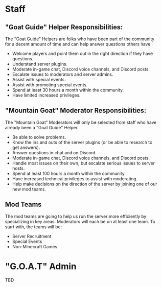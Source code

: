 # Staff

## "Goat Guide" Helper Responsibilities:

The "Goat Guide" Helpers are folks who have been part of the community for a decent amount of time and can help answer
questions others have.

- Welcome players and point them out in the right direction if they have questions.
- Understand server plugins.
- Moderate in-game chat, Discord voice channels, and Discord posts.
- Escalate issues to moderators and server admins.
- Assist with special events.
- Assist with promoting special events.
- Spend at least 30 hours a month within the community.
- Have limited increased privileges.

## "Mountain Goat" Moderator Responsibilities:

The "Mountain Goat" Moderators will only be selected from staff who have already been a "Goat Guide" Helper.

- Be able to solve problems.
- Know the ins and outs of the server plugins (or be able to research to get answers).
- Answer questions in chat and on Discord.
- Moderate in-game chat, Discord voice channels, and Discord posts.
- Handle most issues on their own, but escalate serious issues to server hosts.
- Spend at least 100 hours a month within the community.
- Have increased technical privileges to assist with moderating.
- Help make decisions on the direction of the server by joining one of our new mod teams.

## Mod Teams

The mod teams are going to help us run the server more efficiently by specializing in key areas. Moderators will each be
on at least one team. To start with, the teams will be:

- Server Recruitment
- Special Events
- Non-Minecraft Games

# "G.O.A.T" Admin

TBD
